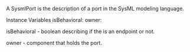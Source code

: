 A SysmlPort is the description of a port in the SysML modeling language.

Instance Variables
	isBehavioral:		<Boolean>
	owner:		<SysmlComponent>

isBehavioral
	- boolean describing if the is an endpoint or not.

owner
	- component that holds the port.
